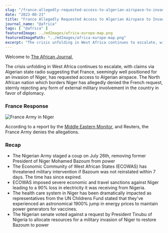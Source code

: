 ```yaml
---
slug: "/france-allegedly-requested-access-to-algerian-airspace-to-invade-niger"
date: "2023-08-23"
title: "France Allegedly Requested Access to Algerian Airspace to Invade Niger"
journal_name: "@africa"
tags: [ "@africa" ]
featuredImage: ../mdImages/africa-europe-map.png
featuredImagePath: "../mdImages/africa-europe-map.png"
excerpt: "The crisis unfolding in West Africa continues to escalate, with claims via Algerian state radio suggesting that France, seemingly well positioned for an invasion of Niger, haqs requested access to Algerian airspace."
---
```



Welcome to [The African Journal][TAJ],


The crisis unfolding in West Africa continues to escalate, with claims via Algerian state radio suggesting that France, seemingly well positioned for an invasion of Niger, has requested access to Algerian airspace. The North African nation which borders Niger has allegedly denied the French request, sternly rejecting any form of external military involvement in the country in favor of diplomacy. 


### France Response
![France Army in Niger](../mdImages/Opération_Barkhane.jpg)

According to a report by the [Middle Eastern Monitor][MEMO], and Reuters, the France Army denies the allegations.

### Recap
 
- The Nigerian Army staged a coup on July 26th, removing former President of Niger Mohamed Bazoum from power
- The Economic Community of West African States (ECOWAS) has threatened military intervention if Bazoum was not reinstated within 7 days. The time has since expired. 
- ECOWAS imposed severe economic and travel sanctions against Niger leading to a 90% loss in electricity it was receiving from Nigeria.
- The health care system in Niger has been dramatically impacted as representatives from the UN Childrens Fund stated that they've experienced an astronomical 1900% jump in energy prices to maintain power generators for vaccines. 
- The Nigerian senate voted against a request by President Tinubu of Nigeria to allocate resources for a military invasion of Niger to restore Bazoum to power

<!-- ### Historical Context

As a former colony of France, the nation of Niger has accused France and it's western allies of neocolonial


### Editors Critical Analysis (ECA)

It should not be loss upon anyone, France's role initiating the invasion of Libya under the pretense of '

Diplomacy is vital to addressing the needs and concerns of the Nigerien people who based on a multitude of accounts has demonstrated overhwelming support for military rule. 

### Essay Prompts
* Does France have the legal authority to invade Niger?
* Is there a connection between France's leadership during NATOs invasion of Libya similar to it's military actions in Niger?
* As an economic bloc, does ECOWAS have the legal authority to invade Niger?
* Does a military invasion of Niger require approval from the U.N security council?

### Sources
* [Reuters 1][Reuters1]
* [Reuters 2][Reuters2]
* [MiddleEasternMonitor][MEMO]

 -->



[TAJ]: https://www.esy.com/@africa
[Reuters1]: https://www.reuters.com/world/africa/algeria-refuses-french-overflight-niger-military-operation-state-radio-2023-08-22/#:~:text=ALGIERS%2C%20Aug%2022%20(Reuters),such%20permission%20had%20been%20refused.
[Reuters2]: https://www.reuters.com/article/niger-security-algeria-france-idAFS8N39I01F
[MEMO]: https://www.middleeastmonitor.com/20230822-france-denies-reports-that-algeria-refused-access-to-airspace-for-niger-military-operation/